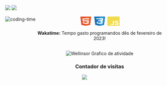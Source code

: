 <div >
  <img height="180em" src="https://github-readme-stats.vercel.app/api?username=Wellinsor&show_icons=true&theme=dark-gatsby&include_all_commits=true&count_private=true"/>
  <img height="180em" src="https://github-readme-stats.vercel.app/api/top-langs/?username=Wellinsor&layout=compact&langs_count=16&theme=dark-gats"/>
</div>
   
<div  align="center"> 
  <div style="display: inline_block"><br>
    <img align="left" height="150" alt="coding-time" src="code.gif">
    <img align="center" height="30" width="40" alt="html-icon" src="https://raw.githubusercontent.com/devicons/devicon/master/icons/html5/html5-original.svg">
    <img align="center" height="30" width="40" alt="css-icon" src="https://raw.githubusercontent.com/devicons/devicon/master/icons/css3/css3-original.svg">
    <img align="center" height="30" width="40" alt="js-icon"  src="https://raw.githubusercontent.com/devicons/devicon/master/icons/javascript/javascript-plain.svg">

  <b>Wakatime:</b> Tempo gasto programandos dês de fevereiro de 2023!
  <div>
   
  </div>
  


</br>
<div>
   <img alt="Wellinsor Grafico de atividade" src="https://github-readme-activity-graph-red.vercel.app/graph?username=Wellinsor&theme=merko&hide_border=true" />
</div>

### Contador de visitas
<div style="display: flex; justify-content: center; align-items: center;">
  <img src="https://profile-counter.glitch.me/Wellinsor/count.svg" />
</div>

</br>
   </div>
 
 
